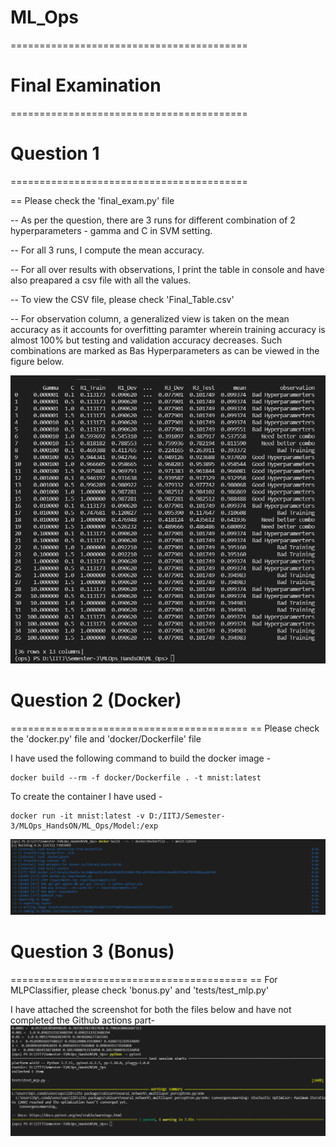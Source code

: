 # ML_Ops
=========================================
# Final Examination
=========================================


# Question 1 
=========================================

== Please check the 'final_exam.py' file

-- As per the question, there are 3 runs for different combination of 2 hyperparameters - gamma and C in SVM setting. 

-- For all 3 runs, I compute the mean accuracy. 

-- For all over results with observations, I print the table in console and have also preapared a csv file with all the values.

-- To view the CSV file, please check 'Final_Table.csv'

-- For observation column, a generalized view is taken on the mean accuracy as it accounts for overfitting paramter wherein training accuracy is almost 100% but testing and validation accuracy decreases. Such combinations are marked as Bas Hyperparameters as can be viewed in the figure below. 

![plot](table.png)


# Question 2 (Docker)
=========================================
== Please check the 'docker.py' file and 'docker/Dockerfile' file

I have used the following command to build the docker image -
```
docker build --rm -f docker/Dockerfile . -t mnist:latest
```
To create the container I have used -
```
docker run -it mnist:latest -v D:/IITJ/Semester-3/MLOps_HandsON/ML_Ops/Model:/exp
```
![plot](dock.png)

# Question 3 (Bonus)
=========================================
== For MLPClassifier, please check 'bonus.py' and 'tests/test_mlp.py'

I have attached the screenshot for both the files below and have not completed the Github actions part-
![plot](bonus.png)


